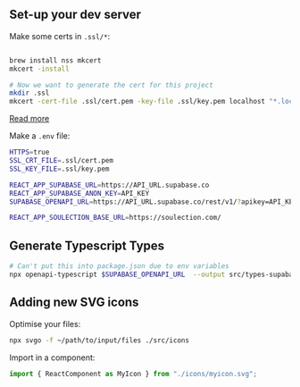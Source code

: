 ## Set-up your dev server

Make some certs in `.ssl/*`:

```bash

brew install nss mkcert
mkcert -install

# Now we want to generate the cert for this project
mkdir .ssl
mkcert -cert-file .ssl/cert.pem -key-file .ssl/key.pem localhost "*.localhost" localhost 127.0.0.1 ::1
```

[Read more](https://geekflare.com/local-dev-environment-ssl/)

Make a `.env` file:

```bash
HTTPS=true
SSL_CRT_FILE=.ssl/cert.pem
SSL_KEY_FILE=.ssl/key.pem

REACT_APP_SUPABASE_URL=https://API_URL.supabase.co
REACT_APP_SUPABASE_ANON_KEY=API_KEY
SUPABASE_OPENAPI_URL=https://API_URL.supabase.co/rest/v1/?apikey=API_KEY

REACT_APP_SOULECTION_BASE_URL=https://soulection.com/
```

## Generate Typescript Types

```bash
# Can't put this into package.json due to env variables
npx openapi-typescript $SUPABASE_OPENAPI_URL  --output src/types-supabase.d.ts --version 2
```

## Adding new SVG icons

Optimise your files:

```bash
npx svgo -f ~/path/to/input/files ./src/icons
```

Import in a component:

```ts
import { ReactComponent as MyIcon } from "./icons/myicon.svg";
```
